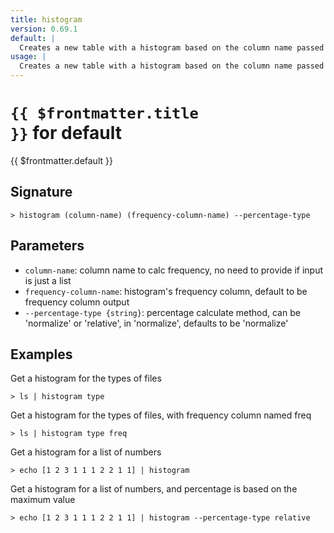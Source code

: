 ```yaml
---
title: histogram
version: 0.69.1
default: |
  Creates a new table with a histogram based on the column name passed in.
usage: |
  Creates a new table with a histogram based on the column name passed in.
---
```


# <code>{{ $frontmatter.title }}</code> for default

<div class='command-title'>{{ $frontmatter.default }}</div>

## Signature

```> histogram (column-name) (frequency-column-name) --percentage-type```

## Parameters

 -  `column-name`: column name to calc frequency, no need to provide if input is just a list
 -  `frequency-column-name`: histogram's frequency column, default to be frequency column output
 -  `--percentage-type {string}`: percentage calculate method, can be 'normalize' or 'relative', in 'normalize', defaults to be 'normalize'

## Examples

Get a histogram for the types of files
```shell
> ls | histogram type
```

Get a histogram for the types of files, with frequency column named freq
```shell
> ls | histogram type freq
```

Get a histogram for a list of numbers
```shell
> echo [1 2 3 1 1 1 2 2 1 1] | histogram
```

Get a histogram for a list of numbers, and percentage is based on the maximum value
```shell
> echo [1 2 3 1 1 1 2 2 1 1] | histogram --percentage-type relative
```
